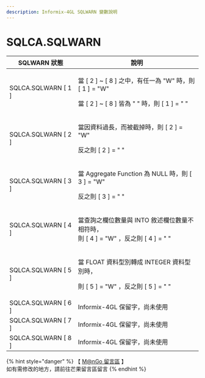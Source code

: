 ```yaml
---
description: Informix-4GL SQLWARN 變數說明
---
```


# SQLCA.SQLWARN

| SQLWARN 狀態           | 說明                                                                                              |
| -------------------- | ----------------------------------------------------------------------------------------------- |
| SQLCA.SQLWARN \[ 1 ] | <p>當 [ 2 ] ~ [ 8 ] 之中，有任一為 "W" 時，則 [ 1 ] = "W"</p><p>當 [ 2 ] ~ [ 8 ] 皆為 " " 時，則 [ 1 ] = " "</p> |
| SQLCA.SQLWARN \[ 2 ] | <p>當因資料過長，而被截掉時，則 [ 2 ] = "W"</p><p>反之則 [ 2 ] = " "</p>                                         |
| SQLCA.SQLWARN \[ 3 ] | <p>當 Aggregate Function 為 NULL 時，則 [ 3 ] = "W"</p><p>反之則 [ 3 ] = " "</p>                        |
| SQLCA.SQLWARN \[ 4 ] | <p>當查詢之欄位數量與 INTO 敘述欄位數量不相符時，<br>則 [ 4 ] = "W" ，反之則 [ 4 ] = " "</p>                             |
| SQLCA.SQLWARN \[ 5 ] | <p>當 FLOAT 資料型別轉成 INTEGER 資料型別時，</p><p>則 [ 5 ] = "W" ，反之則 [ 5 ] = " "</p>                       |
| SQLCA.SQLWARN \[ 6 ] | Informix-4GL 保留字，尚未使用                                                                           |
| SQLCA.SQLWARN \[ 7 ] | Informix-4GL 保留字，尚未使用                                                                           |
| SQLCA.SQLWARN \[ 8 ] | Informix-4GL 保留字，尚未使用                                                                           |

{% hint style="danger" %}
【 [M@nGo 留言區](https://give0714.pixnet.net/blog/post/46000156-informix-4gl-%E7%B3%BB%E7%B5%B1%E5%85%A7%E5%AE%9A%E7%B8%BD%E9%AB%94%E8%AE%8A%E6%95%B8%E3%80%8A-sqlca-%E3%80%8B\(-%E5%85%AD-\)) 】\
如有需修改的地方，請前往芒果留言區留言
{% endhint %}
